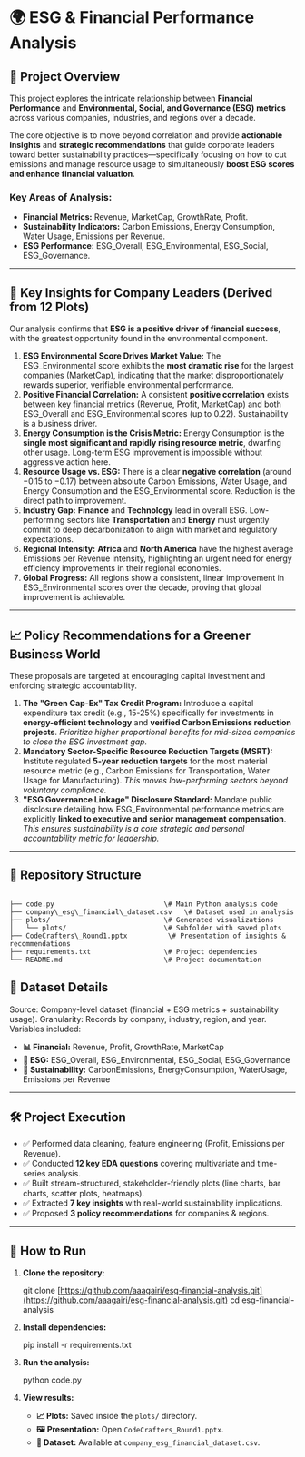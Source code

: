 # 🌍 ESG & Financial Performance Analysis

## 📘 Project Overview

This project explores the intricate relationship between **Financial Performance** and **Environmental, Social, and Governance (ESG) metrics** across various companies, industries, and regions over a decade.

The core objective is to move beyond correlation and provide **actionable insights** and **strategic recommendations** that guide corporate leaders toward better sustainability practices—specifically focusing on how to cut emissions and manage resource usage to simultaneously **boost ESG scores and enhance financial valuation**.

### Key Areas of Analysis:

* **Financial Metrics:** Revenue, MarketCap, GrowthRate, Profit.
* **Sustainability Indicators:** Carbon Emissions, Energy Consumption, Water Usage, Emissions per Revenue.
* **ESG Performance:** ESG\_Overall, ESG\_Environmental, ESG\_Social, ESG\_Governance.

---

## 🎯 Key Insights for Company Leaders (Derived from 12 Plots)

Our analysis confirms that **ESG is a positive driver of financial success**, with the greatest opportunity found in the environmental component.

1.  **ESG Environmental Score Drives Market Value:** The $\text{ESG\_Environmental}$ score exhibits the **most dramatic rise** for the largest companies ($\text{MarketCap}$), indicating that the market disproportionately rewards superior, verifiable environmental performance.
2.  **Positive Financial Correlation:** A consistent **positive correlation** exists between key financial metrics ($\text{Revenue}$, $\text{Profit}$, $\text{MarketCap}$) and both $\text{ESG\_Overall}$ and $\text{ESG\_Environmental}$ scores (up to $0.22$). Sustainability is a business driver.
3.  **Energy Consumption is the Crisis Metric:** $\text{Energy Consumption}$ is the **single most significant and rapidly rising resource metric**, dwarfing other usage. Long-term ESG improvement is impossible without aggressive action here.
4.  **Resource Usage vs. ESG:** There is a clear **negative correlation** (around $-0.15$ to $-0.17$) between absolute $\text{Carbon Emissions}$, $\text{Water Usage}$, and $\text{Energy Consumption}$ and the $\text{ESG\_Environmental}$ score. Reduction is the direct path to improvement.
5.  **Industry Gap:** **Finance** and **Technology** lead in overall ESG. Low-performing sectors like **Transportation** and **Energy** must urgently commit to deep decarbonization to align with market and regulatory expectations.
6.  **Regional Intensity:** **Africa** and **North America** have the highest average $\text{Emissions per Revenue}$ intensity, highlighting an urgent need for energy efficiency improvements in their regional economies.
7.  **Global Progress:** All regions show a consistent, linear improvement in $\text{ESG\_Environmental}$ scores over the decade, proving that global improvement is achievable.

---

## 📈 Policy Recommendations for a Greener Business World

These proposals are targeted at encouraging capital investment and enforcing strategic accountability.

1.  **The "Green Cap-Ex" Tax Credit Program:** Introduce a capital expenditure tax credit (e.g., 15-25%) specifically for investments in **energy-efficient technology** and **verified $\text{Carbon Emissions}$ reduction projects**. *Prioritize higher proportional benefits for mid-sized companies to close the ESG investment gap.*
2.  **Mandatory Sector-Specific Resource Reduction Targets (MSRT):** Institute regulated **5-year reduction targets** for the most material resource metric (e.g., $\text{Carbon Emissions}$ for Transportation, $\text{Water Usage}$ for Manufacturing). *This moves low-performing sectors beyond voluntary compliance.*
3.  **"ESG Governance Linkage" Disclosure Standard:** Mandate public disclosure detailing how $\text{ESG\_Environmental}$ performance metrics are explicitly **linked to executive and senior management compensation**. *This ensures sustainability is a core strategic and personal accountability metric for leadership.*

---

## 📂 Repository Structure

```

├── code.py                           \# Main Python analysis code  
├── company\_esg\_financial\_dataset.csv   \# Dataset used in analysis  
├── plots/                            \# Generated visualizations  
│   └── plots/                        \# Subfolder with saved plots  
├── CodeCrafters\_Round1.pptx          \# Presentation of insights & recommendations  
├── requirements.txt                  \# Project dependencies  
└── README.md                         \# Project documentation

````

## 📄 Dataset Details

Source: Company-level dataset (financial + ESG metrics + sustainability usage).
Granularity: Records by company, industry, region, and year.
Variables included:
* **📊 Financial:** Revenue, Profit, GrowthRate, MarketCap
* **🌱 ESG:** ESG\_Overall, ESG\_Environmental, ESG\_Social, ESG\_Governance
* **🔋 Sustainability:** CarbonEmissions, EnergyConsumption, WaterUsage, Emissions per Revenue

---

## 🛠️ Project Execution

* ✅ Performed data cleaning, feature engineering ($\text{Profit}$, $\text{Emissions per Revenue}$).
* ✅ Conducted **12 key EDA questions** covering multivariate and time-series analysis.
* ✅ Built stream-structured, stakeholder-friendly plots (line charts, bar charts, scatter plots, heatmaps).
* ✅ Extracted **7 key insights** with real-world sustainability implications.
* ✅ Proposed **3 policy recommendations** for companies & regions.

---

## 🚀 How to Run

1.  **Clone the repository:**

    git clone [https://github.com/aaagairi/esg-financial-analysis.git](https://github.com/aaagairi/esg-financial-analysis.git)
    cd esg-financial-analysis

2.  **Install dependencies:**

    pip install -r requirements.txt

3.  **Run the analysis:**

    python code.py

4.  **View results:**
    * **📈 Plots:** Saved inside the `plots/` directory.
    * **🖼️ Presentation:** Open `CodeCrafters_Round1.pptx`.
    * **📄 Dataset:** Available at `company_esg_financial_dataset.csv`.
````

